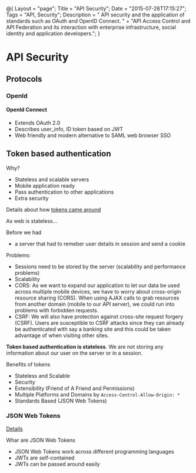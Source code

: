 @{
    Layout = "page";
    Title = "API Security";
    Date = "2015-07-28T17:15:27";
    Tags = "API, Security";
    Description = " API security and the application of standards such as OAuth and OpenID Connect. " +
    			  "API Access Control and API Federation and its interaction with enterprise infrastructure, social identity and application developers.";
}

# API Security

## Protocols

### OpenId

#### OpenId Connect

* Extends OAuth 2.0
* Describes user_info, ID token based on JWT
* Web friendly and modern alternative to SAML web browser SSO

## Token based authentication

Why?

* Stateless and scalable servers
* Mobile application ready
* Pass authentication to other applications
* Extra security

Details about how [tokens came around](https://scotch.io/tutorials/the-ins-and-outs-of-token-based-authentication)

As web is stateless...

Before we had

* a server that had to remeber user details in session and send a cookie

Problems:

* Sessions need to be stored by the server (scalability and performance problems)
* Scalability
* CORS: As we want to expand our application to let our data be used across multiple mobile devices, we have to worry about cross-origin resource sharing (CORS). When using AJAX calls to grab resources from another domain (mobile to our API server), we could run into problems with forbidden requests.
* CSRF: We will also have protection against cross-site request forgery (CSRF). Users are susceptible to CSRF attacks since they can already be authenticated with say a banking site and this could be taken advantage of when visiting other sites.

**Token based authentication is stateless**. We are not storing any information about our user on the server or in a session.

Benefits of tokens

* Stateless and Scalable
* Security
* Extensibility (Friend of A Friend and Permissions)
* Multiple Platforms and Domains by `Access-Control-Allow-Origin: *`
* Standards Based (JSON Web Tokens)

### JSON Web Tokens

[Details](https://scotch.io/tutorials/the-anatomy-of-a-json-web-token)

Whar are JSON Web Tokens

* JSON Web Tokens work across different programming languages
* JWTs are self-contained
* JWTs can be passed around easily
